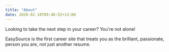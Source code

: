 ```yaml
---
title: "About"
date: 2020-02-10T09:48:52+13:00
---
```


Looking to take the next step in your career? You're not alone!

EasySource is the first career site that treats you as the brilliant, passionate, person you are, not just another resume.  